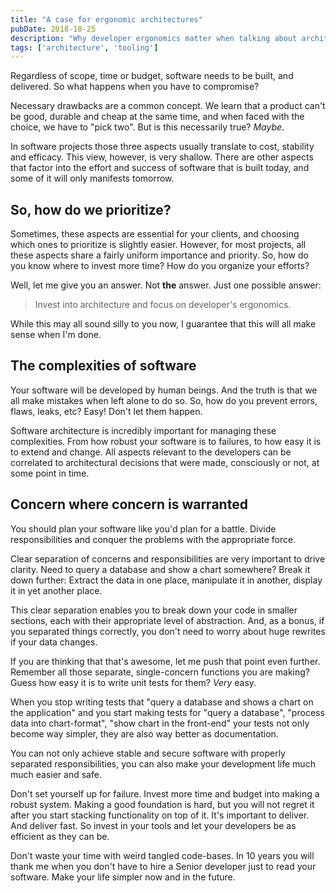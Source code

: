 ```yaml
---
title: "A case for ergonomic architectures"
pubDate: 2018-10-25
description: "Why developer ergonomics matter when talking about architecture? How do they translate to cost?"
tags: ['architecture', 'tooling']
---
```

Regardless of scope, time or budget, software needs to be built, and delivered. So what happens when you have to compromise?

Necessary drawbacks are a common concept. We learn that a product can't be good, durable and cheap at the same time, and when faced with the choice, we have to "pick two". But is this necessarily true? *Maybe*.

In software projects those three aspects usually translate to cost, stability and efficacy. This view, however, is very shallow. There are other aspects that factor into the effort and success of software that is built today, and some of it will only manifests tomorrow.

## So, how do we prioritize?

Sometimes, these aspects are essential for your clients, and choosing which ones to prioritize is slightly easier. However, for most projects, all these aspects share a fairly uniform importance and priority. So, how do you know where to invest more time? How do you organize your efforts?

Well, let me give you an answer. Not **the** answer. Just one possible answer:

> Invest into architecture and focus on developer's ergonomics.

While this may all sound silly to you now, I guarantee that this will all make sense when I'm done.

## The complexities of software

Your software will be developed by human beings. And the truth is that we all make mistakes when left alone to do so. So, how do you prevent errors, flaws, leaks, etc? Easy! Don't let them happen.

Software architecture is incredibly important for managing these complexities. From how robust your software is to failures, to how easy it is to extend and change. All aspects relevant to the developers can be correlated to architectural decisions that were made, consciously or not, at some point in time.

## Concern where concern is warranted

You should plan your software like you'd plan for a battle. Divide responsibilities and conquer the problems with the appropriate force.

Clear separation of concerns and responsibilities are very important to drive clarity. Need to query a database and show a chart somewhere? Break it down further: Extract the data in one place, manipulate it in another, display it in yet another place.

This clear separation enables you to break down your code in smaller sections, each with their appropriate level of abstraction. And, as a bonus, if you separated things correctly, you don't need to worry about huge rewrites if your data changes.

If you are thinking that that's awesome, let me push that point even further. Remember all those separate, single-concern functions you are making? Guess how easy it is to write unit tests for them? *Very* easy.

When you stop writing tests that "query a database and shows a chart on the application" and you start making tests for "query a database", "process data into chart-format", "show chart in the front-end" your tests not only become way simpler, they are also way better as documentation.

You can not only achieve stable and secure software with properly separated responsibilities, you can also make your development life much much easier and safe.

Don't set yourself up for failure. Invest more time and budget into making a robust system. Making a good foundation is hard, but you will not regret it after you start stacking functionality on top of it. It's important to deliver. And deliver fast. So invest in your tools and let your developers be as efficient as they can be.

Don't waste your time with weird tangled code-bases. In 10 years you will thank me when you don't have to hire a Senior developer just to read your software. Make your life simpler now and in the future.
